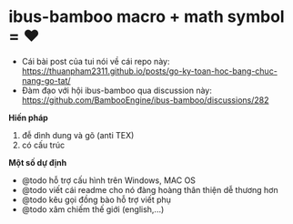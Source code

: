 # ibus-bamboo macro + math symbol = ❤️

- Cái bài post của tui nói về cái repo này: https://thuanpham2311.github.io/posts/go-ky-toan-hoc-bang-chuc-nang-go-tat/
- Đàm đạo với hội ibus-bamboo qua discussion này: https://github.com/BambooEngine/ibus-bamboo/discussions/282

**Hiến pháp**

1. đễ dình dung và gõ (anti TEX)
2. có cấu trúc

**Một số dự định**

- @todo hỗ trợ cấu hình trên Windows, MAC OS
- @todo viết cái readme cho nó đàng hoàng thân thiện dễ thương hơn
- @todo kêu gọi đồng bào hỗ trợ viết phụ
- @todo xâm chiếm thế giới (english,...)
